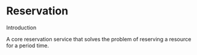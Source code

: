 # Reservation

Introduction

A core reservation service that solves the problem of reserving a resource for a period time.